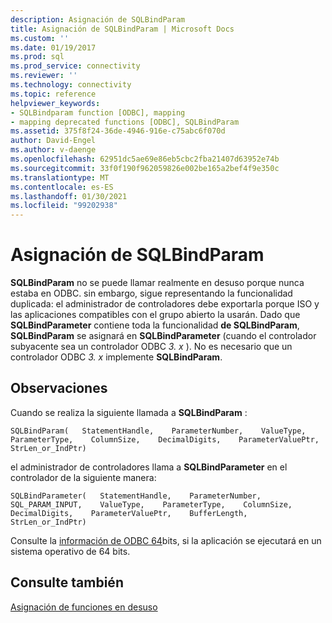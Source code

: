 ```yaml
---
description: Asignación de SQLBindParam
title: Asignación de SQLBindParam | Microsoft Docs
ms.custom: ''
ms.date: 01/19/2017
ms.prod: sql
ms.prod_service: connectivity
ms.reviewer: ''
ms.technology: connectivity
ms.topic: reference
helpviewer_keywords:
- SQLBindparam function [ODBC], mapping
- mapping deprecated functions [ODBC], SQLBindParam
ms.assetid: 375f8f24-36de-4946-916e-c75abc6f070d
author: David-Engel
ms.author: v-daenge
ms.openlocfilehash: 62951dc5ae69e86eb5cbc2fba21407d63952e74b
ms.sourcegitcommit: 33f0f190f962059826e002be165a2bef4f9e350c
ms.translationtype: MT
ms.contentlocale: es-ES
ms.lasthandoff: 01/30/2021
ms.locfileid: "99202938"
---
```

# <a name="sqlbindparam-mapping"></a>Asignación de SQLBindParam
**SQLBindParam** no se puede llamar realmente en desuso porque nunca estaba en ODBC. sin embargo, sigue representando la funcionalidad duplicada: el administrador de controladores debe exportarla porque ISO y las aplicaciones compatibles con el grupo abierto la usarán. Dado que **SQLBindParameter** contiene toda la funcionalidad **de SQLBindParam**, **SQLBindParam** se asignará en **SQLBindParameter** (cuando el controlador subyacente sea un controlador ODBC *3. x* ). No es necesario que un controlador ODBC *3. x* implemente **SQLBindParam**.  
  
## <a name="remarks"></a>Observaciones  
 Cuando se realiza la siguiente llamada a **SQLBindParam** :  
  
```  
SQLBindParam(   StatementHandle,    ParameterNumber,    ValueType,    ParameterType,    ColumnSize,    DecimalDigits,    ParameterValuePtr,    StrLen_or_IndPtr)  
```  
  
 el administrador de controladores llama a **SQLBindParameter** en el controlador de la siguiente manera:  
  
```  
SQLBindParameter(   StatementHandle,    ParameterNumber,    SQL_PARAM_INPUT,    ValueType,    ParameterType,    ColumnSize,    DecimalDigits,    ParameterValuePtr,    BufferLength,    StrLen_or_IndPtr)  
```  
  
 Consulte la [información de ODBC 64](../../../odbc/reference/odbc-64-bit-information.md)bits, si la aplicación se ejecutará en un sistema operativo de 64 bits.  
  
## <a name="see-also"></a>Consulte también  
 [Asignación de funciones en desuso](../../../odbc/reference/appendixes/mapping-deprecated-functions.md)
